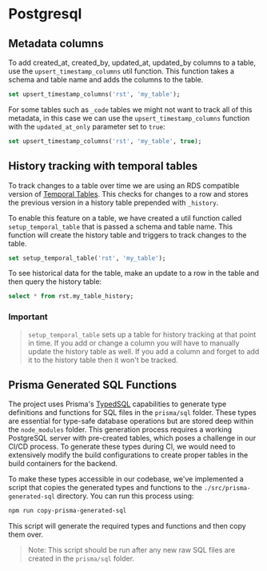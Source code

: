 # Postgresql

## Metadata columns

To add created_at, created_by, updated_at, updated_by columns to a table, use
the `upsert_timestamp_columns` util function. This function takes a schema and
table name and adds the columns to the table.

```sql
set upsert_timestamp_columns('rst', 'my_table');
```

For some tables such as `_code` tables we might not want to track all of this
metadata, in this case we can use the `upsert_timestamp_columns` function with
the `updated_at_only` parameter set to `true`:

```sql
set upsert_timestamp_columns('rst', 'my_table', true);
```

## History tracking with temporal tables

To track changes to a table over time we are using an RDS compatible version of
[Temporal Tables](https://www.postgresql.org/docs/14/tables-temporal.html). This
checks for changes to a row and stores the previous version in a history table
prepended with `_history`.

To enable this feature on a table, we have created a util function called
`setup_temporal_table` that is passed a schema and table name. This function
will create the history table and triggers to track changes to the table.

```sql
set setup_temporal_table('rst', 'my_table');
```

To see historical data for the table, make an update to a row in the table and
then query the history table:

```sql
select * from rst.my_table_history;
```

### Important

> `setup_temporal_table` sets up a table for history tracking at that point in
> time. If you add or change a column you will have to manually update the
> history table as well. If you add a column and forget to add it to the history
> table then it won't be tracked.

## Prisma Generated SQL Functions

The project uses Prisma's
[TypedSQL](https://www.prisma.io/docs/orm/prisma-client/using-raw-sql/typedsql)
capabilities to generate type definitions and functions for SQL files in the
`prisma/sql` folder. These types are essential for type-safe database operations
but are stored deep within the `node_modules` folder. This generation process
requires a working PostgreSQL server with pre-created tables, which poses a
challenge in our CI/CD process. To generate these types during CI, we would need
to extensively modify the build configurations to create proper tables in the
build containers for the backend.

To make these types accessible in our codebase, we've implemented a script that
copies the generated types and functions to the `./src/prisma-generated-sql`
directory. You can run this process using:

```bash
npm run copy-prisma-generated-sql
```

This script will generate the required types and functions and then copy them
over.

> Note: This script should be run after any new raw SQL files are created in the
> `prisma/sql` folder.
